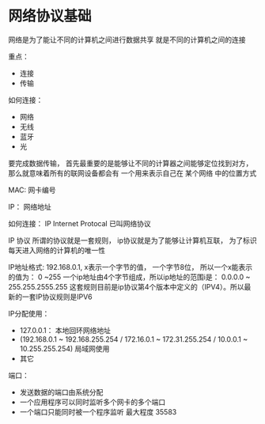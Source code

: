 # 网络协议基础

网络是为了能让不同的计算机之间进行数据共享 就是不同的计算机之间的连接

重点：
  - 连接 
  - 传输

如何连接：
  - 网络
  - 无线
  - 蓝牙
  - 光

要完成数据传输， 首先最重要的是能够让不同的计算器之间能够定位找到对方，那么就意味着所有的联网设备都会有
一个用来表示自己在 某个网络 中的位置方式

MAC: 网卡编号

IP： 网络地址

如何连接： 
  IP
    Internet Protocal 已叫网络协议

  IP 协议
    所谓的协议就是一套规则， ip协议就是为了能够让计算机互联，
    为了标识每天进入网络的计算机的唯一性

IP地址格式:
  192.168.0.1, x表示一个字节的值， 一个字节8位， 所以一个x能表示的值为： 0 ~255
  一个ip地址由4个字节组成，所以ip地址的范围i是： 0.0.0.0 ~ 255.255.2555.255
  这套规则目前是ip协议第4个版本中定义的（IPV4）。所以最新的一套IP协议规则是IPV6


IP分配使用：
  - 127.0.0.1： 本地回环网络地址
  - (192.168.0.1 ~ 192.168.255.254 / 172.16.0.1 ~ 172.31.255.254
  / 10.0.0.1 ~ 10.255.255.254) 局域网使用
  - 其它

端口：
 - 发送数据的端口由系统分配
 - 一个应用程序可以同时监听多个网卡的多个端口
 - 一个端口只能同时被一个程序监听
 最大程度 35583